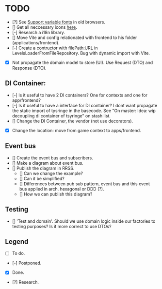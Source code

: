 # TODO
- [?] See [Support variable fonts](https://fonts.google.com/selection/embed) in old browsers.
- [] Get all neccessary icons [here](https://react-icons.github.io/react-icons/).
- [-] Research a i18n library.
- [] Move Vite and config relationated with frontend to his folder (applications/frontend).
- [-] Create a contructor with filePath:URL in LevelsLoaderFromFileRepository. Bug with dynamic import with Vite.
- [x] Not propagate the domain model to store (UI). Use Request (DTO) and Response (DTO).

## DI Container:
- [-] Is it useful to have 2 DI containers? One for contexts and one for app/frontend?
- [-] Is it useful to have a interface for DI container? I dont want propagate the static import of tysringe in the basecode. See "On master: Idea: wip decoupling di container of tsyringe" on stash list.
- [] Change the DI Container, the vendor (not use decorators).
- [x] Change the location: move from game context to apps/frontend.

## Event bus
- [] Create the event bus and subscribers.
- [] Make a diagram about event bus.
- [] Publish the diagram in RRSS.
  - [] Can we change the example?
  - [] Can it be simplified?
  - [] Differences between pub sub pattern, event bus and this event bus applied in arch. hexagonal or DDD (?).
  - [] How we can publish this diagram?

## Testing
- [] 'Test and domain'. Should we use domain logic inside our factories to testing purposes? Is it more correct to use DTOs?

## Legend
- [ ] To do.
- [-] Postponed.
- [x] Done.
- [?] Research.
